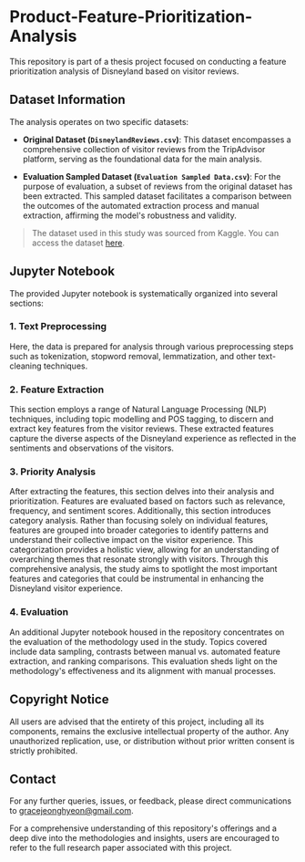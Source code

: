 # Product-Feature-Prioritization-Analysis

This repository is part of a thesis project focused on conducting a feature prioritization analysis of Disneyland based on visitor reviews.

## Dataset Information

The analysis operates on two specific datasets:

- **Original Dataset (`DisneylandReviews.csv`)**: This dataset encompasses a comprehensive collection of visitor reviews from the TripAdvisor platform, serving as the foundational data for the main analysis.

- **Evaluation Sampled Dataset (`Evaluation Sampled Data.csv`)**: For the purpose of evaluation, a subset of reviews from the original dataset has been extracted. This sampled dataset facilitates a comparison between the outcomes of the automated extraction process and manual extraction, affirming the model's robustness and validity.

> The dataset used in this study was sourced from Kaggle. You can access the dataset [here](https://www.kaggle.com/datasets/arushchillar/disneyland-reviews).

## Jupyter Notebook

The provided Jupyter notebook is systematically organized into several sections:

### 1. Text Preprocessing

Here, the data is prepared for analysis through various preprocessing steps such as tokenization, stopword removal, lemmatization, and other text-cleaning techniques.

### 2. Feature Extraction

This section employs a range of Natural Language Processing (NLP) techniques, including topic modelling and POS tagging, to discern and extract key features from the visitor reviews. These extracted features capture the diverse aspects of the Disneyland experience as reflected in the sentiments and observations of the visitors.

### 3. Priority Analysis

After extracting the features, this section delves into their analysis and prioritization. Features are evaluated based on factors such as relevance, frequency, and sentiment scores. 
Additionally, this section introduces category analysis. Rather than focusing solely on individual features, features are grouped into broader categories to identify patterns and understand their collective impact on the visitor experience. This categorization provides a holistic view, allowing for an understanding of overarching themes that resonate strongly with visitors. Through this comprehensive analysis, the study aims to spotlight the most important features and categories that could be instrumental in enhancing the Disneyland visitor experience.

### 4. Evaluation

An additional Jupyter notebook housed in the repository concentrates on the evaluation of the methodology used in the study. Topics covered include data sampling, contrasts between manual vs. automated feature extraction, and ranking comparisons. This evaluation sheds light on the methodology's effectiveness and its alignment with manual processes.

## Copyright Notice

All users are advised that the entirety of this project, including all its components, remains the exclusive intellectual property of the author. Any unauthorized replication, use, or distribution without prior written consent is strictly prohibited.

## Contact

For any further queries, issues, or feedback, please direct communications to gracejeonghyeon@gmail.com.

For a comprehensive understanding of this repository's offerings and a deep dive into the methodologies and insights, users are encouraged to refer to the full research paper associated with this project.
